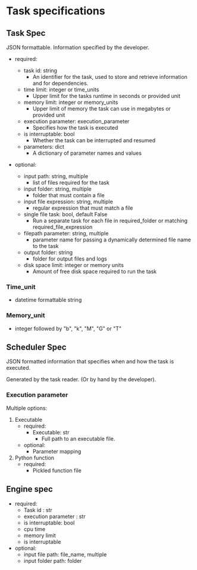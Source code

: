 # Task specifications

## Task Spec

JSON formattable. Information specified by the developer.

- required:
    - task id: string
        - An identifier for the task, used to store and retrieve information and for dependencies.
    - time limit: integer or time_units
        - Upper limit for the tasks runtime in seconds or provided unit
    - memory limit: integer or memory_units
        - Upper limit of memory the task can use in megabytes or provided unit
    - execution parameter:  execution_parameter
        - Specifies how the task is executed
    - is interruptable: bool
        - Whether the task can be interrupted and resumed
    - parameters: dict
        - A dictionary of parameter names and values

- optional:
    - input path: string, multiple
        - list of files required for the task
    - input folder: string, multiple
        - folder that must contain a file
    - input file expression: string, multiple
        - regular expression that must match a file
    - single file task: bool, default False
        - Run a separate task for each file in required_folder or matching required_file_expression
    - filepath parameter: string, multiple
        - parameter name for passing a dynamically determined file name to the task
    - output folder: string
        - folder for output files and logs
    - disk space limit: integer or memory units
        - Amount of free disk space required to run the task


### Time_unit
 - datetime formattable string


### Memory_unit
 - integer followed by "b", "k", "M", "G" or "T"


## Scheduler Spec

JSON formatted information that specifies when and how the task is executed.

Generated by the task reader. (Or by hand by the developer).



### Execution parameter
Multiple options:
1. Executable
    - required:
        - Executable: str
            - Full path to an executable file.
    - optional:
        - Parameter mapping 
2. Python function
    - required:
        - Pickled function file 


## Engine spec

- required:
    - Task id : str
    - execution parameter : str
    - is interruptable: bool
    - cpu time
    - memory limit
    - is interruptable
- optional:
    - input file path: file_name, multiple
    - input folder path: folder
